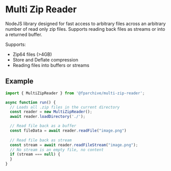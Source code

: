 # Multi Zip Reader

NodeJS library designed for fast access to arbitrary files across an arbitrary number of read only zip files.
Supports reading back files as streams or into a returned buffer.

Supports:
- Zip64 files (>4GB)
- Store and Deflate compression
- Reading files into buffers or streams

## Example

```typescript
import { MultiZipReader } from '@fparchive/multi-zip-reader';

async function run() {
  // Loads all .zip files in the current directory
  const reader = new MultiZipReader();
  await reader.loadDirectory('./'); 

  // Read file back as a buffer
  const fileData = await reader.readFile("image.png")
  
  // Read file back as stream
  const stream = await reader.readFileStream("image.png");
  // No stream is an empty file, no content
  if (stream === null) {
  }
}
```